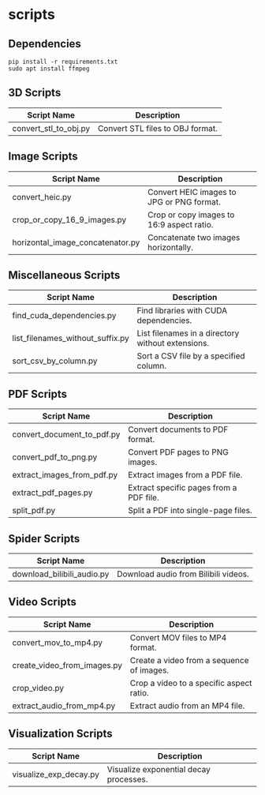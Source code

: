 # scripts

## Dependencies

```
pip install -r requirements.txt
sudo apt install ffmpeg
```

## 3D Scripts
| Script Name            | Description                              |
|------------------------|------------------------------------------|
| convert_stl_to_obj.py | Convert STL files to OBJ format.         |

## Image Scripts
| Script Name                     | Description                                      |
|---------------------------------|--------------------------------------------------|
| convert_heic.py                 | Convert HEIC images to JPG or PNG format.        |
| crop_or_copy_16_9_images.py     | Crop or copy images to 16:9 aspect ratio.        |
| horizontal_image_concatenator.py| Concatenate two images horizontally.             |

## Miscellaneous Scripts
| Script Name                     | Description                                      |
|---------------------------------|--------------------------------------------------|
| find_cuda_dependencies.py       | Find libraries with CUDA dependencies.           |
| list_filenames_without_suffix.py| List filenames in a directory without extensions.|
| sort_csv_by_column.py           | Sort a CSV file by a specified column.           |

## PDF Scripts
| Script Name                     | Description                                      |
|---------------------------------|--------------------------------------------------|
| convert_document_to_pdf.py      | Convert documents to PDF format.                |
| convert_pdf_to_png.py           | Convert PDF pages to PNG images.                |
| extract_images_from_pdf.py      | Extract images from a PDF file.                 |
| extract_pdf_pages.py            | Extract specific pages from a PDF file.         |
| split_pdf.py                    | Split a PDF into single-page files.             |

## Spider Scripts
| Script Name                     | Description                                      |
|---------------------------------|--------------------------------------------------|
| download_bilibili_audio.py      | Download audio from Bilibili videos.            |

## Video Scripts
| Script Name                     | Description                                      |
|---------------------------------|--------------------------------------------------|
| convert_mov_to_mp4.py           | Convert MOV files to MP4 format.                |
| create_video_from_images.py     | Create a video from a sequence of images.       |
| crop_video.py                   | Crop a video to a specific aspect ratio.        |
| extract_audio_from_mp4.py       | Extract audio from an MP4 file.                 |

## Visualization Scripts
| Script Name              | Description                              |
|--------------------------|------------------------------------------|
| visualize_exp_decay.py  | Visualize exponential decay processes.   |

